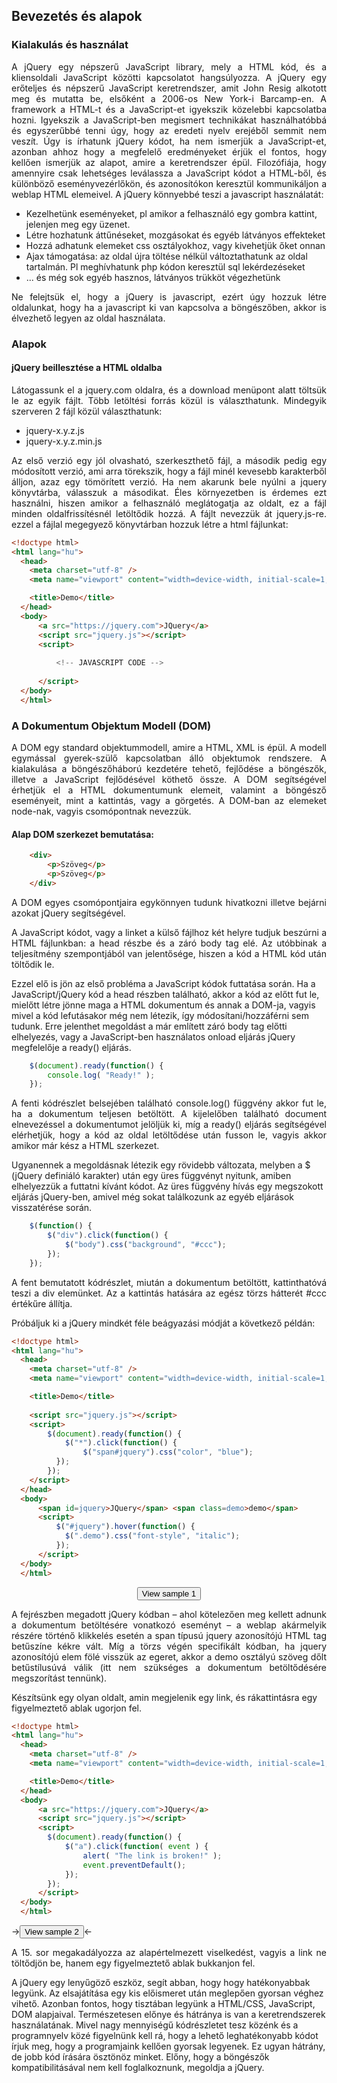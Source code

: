 ## Bevezetés és alapok  

### Kialakulás és használat

<p style="text-align:justify;">A jQuery egy népszerű JavaScript library, mely a HTML kód, és a kliensoldali JavaScript közötti kapcsolatot hangsúlyozza. A jQuery egy erőteljes és népszerű JavaScript keretrendszer, amit John Resig alkotott meg és mutatta be, elsőként a 2006-os New York-i Barcamp-en. A framework a HTML-t és a JavaScript-et igyekszik közelebbi kapcsolatba hozni. Igyekszik a JavaScript-ben megismert technikákat használhatóbbá és egyszerűbbé tenni úgy, hogy az eredeti nyelv erejéből semmit nem veszít. Úgy is írhatunk jQuery kódot, ha nem ismerjük a JavaScript-et, azonban ahhoz hogy a megfelelő eredményeket érjük el fontos, hogy kellően ismerjük az alapot, amire a keretrendszer épül. Filozófiája, hogy amennyire csak lehetséges leválassza a JavaScript kódot a HTML-ből, és különböző eseményvezérlőkön, és azonosítókon keresztül kommunikáljon a weblap HTML elemeivel. A jQuery könnyebbé teszi a javascript használatát:</p>

+ Kezelhetünk eseményeket, pl amikor a felhasználó egy gombra kattint, jelenjen meg egy üzenet.  
+ Létre hozhatunk áttűnéseket, mozgásokat és egyéb látványos effekteket  
+ Hozzá adhatunk elemeket css osztályokhoz, vagy kivehetjük őket onnan  
+ Ajax támogatása: az oldal újra töltése nélkül változtathatunk az oldal tartalmán. Pl meghívhatunk php kódon keresztül sql lekérdezéseket  
+ ... és még sok egyéb hasznos, látványos trükköt végezhetünk  
    
<p style="text-align:justify">Ne felejtsük el, hogy a jQuery is javascript, ezért úgy hozzuk létre oldalunkat, hogy ha a javascript ki van kapcsolva a böngészőben, akkor is élvezhető legyen az oldal használata.</p>

### Alapok

#### jQuery beillesztése a HTML oldalba

<p style="text-align:justify">Látogassunk el a jquery.com oldalra, és a download menüpont alatt töltsük le az egyik fájlt. Több letöltési forrás közül is választhatunk. Mindegyik szerveren 2 fájl közül választhatunk:</p>

+ jquery-x.y.z.js  
+ jquery-x.y.z.min.js  

<p style="text-align:justify">Az első verzió egy jól olvasható, szerkeszthető fájl, a második pedig egy módosított verzió, ami arra törekszik, hogy a fájl minél kevesebb karakterből álljon, azaz egy tömörített verzió. Ha nem akarunk bele nyúlni a jquery könyvtárba, válasszuk a másodikat. Éles környezetben is érdemes ezt használni, hiszen amikor a felhasználó meglátogatja az oldalt, ez a fájl minden oldalfrissítésnél letöltődik hozzá. A fájlt nevezzük át jquery.js-re. ezzel a fájlal megegyező könyvtárban hozzuk létre a html fájlunkat:</p>

```html
<!doctype html>
<html lang="hu">
  <head>
    <meta charset="utf-8" />
    <meta name="viewport" content="width=device-width, initial-scale=1, shrink-to-fit=no" />

    <title>Demo</title>
  </head>
  <body>
      <a src="https://jquery.com">JQuery</a>
      <script src="jquery.js"></script>
      <script>
          
          <!-- JAVASCRIPT CODE --> 
          
      </script>
  </body>
  </html>
```
### A Dokumentum Objektum Modell (DOM)

<p style="text-align:justify">A DOM egy standard objektummodell, amire a HTML, XML is épül. A modell egymással gyerek-szülő kapcsolatban álló objektumok rendszere. A kialakulása a böngészőháború kezdetére tehető, fejlődése a böngészők, illetve a JavaScript fejlődésével köthető össze. A DOM segítségével érhetjük el a HTML dokumentumunk elemeit, valamint a böngésző eseményeit, mint a kattintás, vagy a görgetés. A DOM-ban az elemeket node-nak, vagyis csomópontnak nevezzük.</p>

#### Alap DOM szerkezet bemutatása:

```html
    <div>
        <p>Szöveg</p>
        <p>Szöveg</p>
    </div>
```

<p style="text-align:justify">A DOM egyes csomópontjaira egykönnyen tudunk hivatkozni illetve bejárni azokat jQuery segítségével.</p>

<p style="text-align:justify">A JavaScript kódot, vagy a linket a külső fájlhoz két helyre tudjuk beszúrni a HTML fájlunkban: a head részbe és a záró body tag elé. Az utóbbinak a teljesítmény szempontjából van jelentősége, hiszen a kód a HTML kód után töltődik le.
    
Ezzel elő is jön az első probléma a JavaScript kódok futtatása során. Ha a JavaScript/jQuery kód a head részben található, akkor a kód az előtt fut le, mielőtt létre jönne maga a HTML dokumentum és annak a DOM-ja, vagyis mivel a kód lefutásakor még nem létezik, így módosítani/hozzáférni sem tudunk. Erre jelenthet megoldást a már említett záró body tag előtti elhelyezés, vagy a JavaScript-ben használatos onload eljárás jQuery megfelelője a ready() eljárás.</p>

```js
    $(document).ready(function() {
        console.log( "Ready!" );
    });
```

<p style="text-align:justify">A fenti kódrészlet belsejében található console.log() függvény akkor fut le, ha a dokumentum teljesen betöltött. A kijelelőben található document elnevezéssel a dokumentumot jelöljük ki, míg a ready() eljárás segítségével elérhetjük, hogy a kód az oldal letöltődése után fusson le, vagyis akkor amikor már kész a HTML szerkezet.

Ugyanennek a megoldásnak létezik egy rövidebb változata, melyben a $ (jQuery definiáló karakter) után egy üres függvényt nyitunk, amiben elhelyezzük a futtatni kívánt kódot. Az üres függvény hívás egy megszokott eljárás jQuery-ben, amivel még sokat találkozunk az egyéb eljárások visszatérése során.</p>

```js
    $(function() {
        $("div").click(function() {
            $("body").css("background", "#ccc");
        });
    });
```

<p style="text-align:justify">A fent bemutatott kódrészlet, miután a dokumentum betöltött, kattinthatóvá teszi a div elemünket. Az a kattintás hatására az egész törzs hátterét #ccc értékűre állítja.

Próbáljuk ki a jQuery mindkét féle beágyazási módját a következő példán:</p>

```html
<!doctype html>
<html lang="hu">
  <head>
    <meta charset="utf-8" />
    <meta name="viewport" content="width=device-width, initial-scale=1, shrink-to-fit=no" />

    <title>Demo</title>
      
    <script src="jquery.js"></script>
    <script>
        $(document).ready(function() {
            $("*").click(function() {
                $("span#jquery").css("color", "blue");
          });
        });
    </script>
  </head>
  <body>
      <span id=jquery>JQuery</span> <span class=demo>demo</span>
      <script>
          $("#jquery").hover(function() {
            $(".demo").css("font-style", "italic");
          });
      </script>
  </body>
  </html>
```
<div style="width: 100%; text-align: center;"><button onclick="window.location.href = 'bevezetes01demo.html';">View sample 1</button></div>

<p style="text-align:justify">A fejrészben megadott jQuery kódban – ahol kötelezően meg kellett adnunk a dokumentum betöltésére vonatkozó eseményt – a weblap akármelyik részére történő klikkelés esetén a span típusú jquery azonosítójú HTML tag betűszíne kékre vált. Míg a törzs végén specifikált kódban, ha jquery azonosítójú elem fölé visszük az egeret, akkor a demo osztályú szöveg dőlt betűstílusúvá válik (itt nem szükséges a dokumentum betöltődésére megszorítást tennünk).

Készítsünk egy olyan oldalt, amin megjelenik egy link, és rákattintásra egy figyelmeztető ablak ugorjon fel.</p>

```html
<!doctype html>
<html lang="hu">
  <head>
    <meta charset="utf-8" />
    <meta name="viewport" content="width=device-width, initial-scale=1, shrink-to-fit=no" />

    <title>Demo</title>
  </head>
  <body>
      <a src="https://jquery.com">JQuery</a>
      <script src="jquery.js"></script>
      <script>
        $(document).ready(function() {
            $("a").click(function( event ) {
                alert( "The link is broken!" );
                event.preventDefault();
            });
        });
      </script>
  </body>
  </html>
```  
-><button onclick="window.location.href = 'bevezetes02demo.html';">View sample 2</button><-

<p style="text-align:justify">A 15. sor megakadályozza az alapértelmezett viselkedést, vagyis a link ne töltődjön be, hanem egy figyelmeztető ablak bukkanjon fel.

A jQuery egy lenyűgöző eszköz, segít abban, hogy hogy hatékonyabbak legyünk. Az elsajátítása egy kis előismeret után meglepően gyorsan véghez vihető. Azonban fontos, hogy tisztában legyünk a HTML/CSS, JavaScript, DOM alapjaival. Természetesen előnye és hátránya is van a keretrendszerek használatának. Mivel nagy mennyiségű kódrészletet tesz közénk és a programnyelv közé figyelnünk kell rá, hogy a lehető leghatékonyabb kódot írjuk meg, hogy a programjaink kellően gyorsak legyenek. Ez ugyan hátrány, de jobb kód írására ösztönöz minket. Előny, hogy a böngészők kompatibilitásával nem kell foglalkoznunk, megoldja a jQuery.</p>

